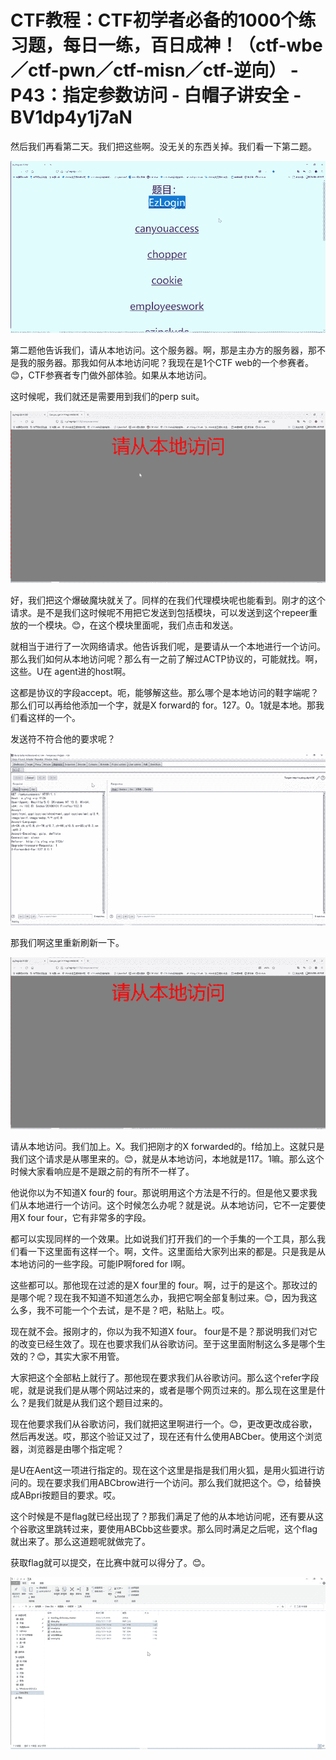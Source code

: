 # CTF教程：CTF初学者必备的1000个练习题，每日一练，百日成神！（ctf-wbe／ctf-pwn／ctf-misn／ctf-逆向） - P43：指定参数访问 - 白帽子讲安全 - BV1dp4y1j7aN

然后我们再看第二天。我们把这些啊。没无关的东西关掉。我们看一下第二题。

![](img/f122424e3b6e62b99da65037a2afba5f_1.png)

第二题他告诉我们，请从本地访问。这个服务器。啊，那是主办方的服务器，那不是我的服务器。那我如何从本地访问呢？我现在是1个CTF web的一个参赛者。😊，CTF参赛者专门做外部体验。如果从本地访问。

这时候呢，我们就还是需要用到我们的perp suit。

![](img/f122424e3b6e62b99da65037a2afba5f_3.png)

好，我们把这个爆破魔块就关了。同样的在我们代理模块呢也能看到。刚才的这个请求。是不是我们这时候呢不用把它发送到包括模块，可以发送到这个repeer重放的一个模块。😊，在这个模块里面呢，我们点击和发送。

就相当于进行了一次网络请求。他告诉我们呢，是要请从一个本地进行一个访问。那么我们如何从本地访问呢？那么有一之前了解过ACTP协议的，可能就找。啊，这些。U在 agent进的host啊。

这都是协议的字段accept。呃，能够解这些。那么哪个是本地访问的鞋字端呢？那么们可以再给他添加一个字，就是X forward的 for。127。0。1就是本地。那我们看这样的一个。

发送符不符合他的要求呢？

![](img/f122424e3b6e62b99da65037a2afba5f_5.png)

那我们啊这里重新刷新一下。

![](img/f122424e3b6e62b99da65037a2afba5f_7.png)

请从本地访问。我们加上。X。我们把刚才的X forwarded的。f给加上。这就只是我们这个请求是从哪里来的。😊，就是从本地访问，本地就是117。1嘛。那么这个时候大家看响应是不是跟之前的有所不一样了。

他说你以为不知道X four的 four。那说明用这个方法是不行的。但是他又要求我们从本地进行一个访问。这个时候怎么办呢？就是说。从本地访问，它不一定要使用X four four，它有非常多的字段。

都可以实现同样的一个效果。比如说我们打开我们的一个手集的一个工具，那么我们看一下这里面有这样一个。啊，文件。这里面给大家列出来的都是。只是我是从本地访问的一些字段。可能IP啊fored for I啊。

这些都可以。那他现在过滤的是X four里的 four。啊，过于的是这个。那玫过的是哪个呢？现在我不知道不知道怎么办，我把它啊全部复制过来。😊，因为我这么多，我不可能一个个去试，是不是？吧，粘贴上。哎。

现在就不会。报刚才的，你以为我不知道X four。 four是不是？那说明我们对它的改变已经生效了。现在也要求我们从谷歌访问。至于这里面附制这么多是哪个生效的？😊，其实大家不用管。

大家把这个全部粘上就行了。那他现在要求我们从谷歌访问。那么这个refer字段呢，就是说我们是从哪个网站过来的，或者是哪个网页过来的。那么现在这里是什么？是我们就是从我们这个题目过来的。

现在他要求我们从谷歌访问，我们就把这里啊进行一个。😊，更改更改成谷歌，然后再发送。哎，那这个验证又过了，现在还有什么使用ABCber。使用这个浏览器，浏览器是由哪个指定呢？

是U在Aent这一项进行指定的。现在这个这里是指是我们用火狐，是用火狐进行访问的。现在要求我们用ABCbrow进行一个访问。那么我们就把这个。😊，给替换成ABpri按题目的要求。哎。

这个时候是不是flag就已经出现了？那我们满足了他的从本地访问呢，还有要从这个谷歌这里跳转过来，要使用ABCbb这些要求。那么同时满足之后呢，这个flag就出来了。那么这道题呢就做完了。

获取flag就可以提交，在比赛中就可以得分了。😊。

![](img/f122424e3b6e62b99da65037a2afba5f_9.png)
